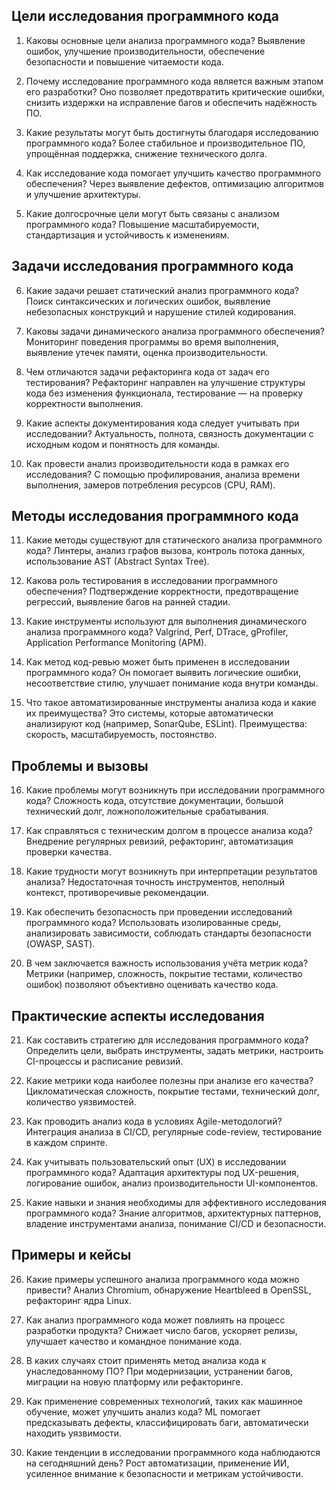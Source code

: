 ## Цели исследования программного кода

1. Каковы основные цели анализа программного кода?
Выявление ошибок, улучшение производительности, обеспечение безопасности и повышение читаемости кода.

2. Почему исследование программного кода является важным этапом его разработки?
Оно позволяет предотвратить критические ошибки, снизить издержки на исправление багов и обеспечить надёжность ПО.

3. Какие результаты могут быть достигнуты благодаря исследованию программного кода?
Более стабильное и производительное ПО, упрощённая поддержка, снижение технического долга.

4. Как исследование кода помогает улучшить качество программного обеспечения?
Через выявление дефектов, оптимизацию алгоритмов и улучшение архитектуры.

5. Какие долгосрочные цели могут быть связаны с анализом программного кода?
Повышение масштабируемости, стандартизация и устойчивость к изменениям.

## Задачи исследования программного кода

6. Какие задачи решает статический анализ программного кода?
Поиск синтаксических и логических ошибок, выявление небезопасных конструкций и нарушение стилей кодирования.

7. Каковы задачи динамического анализа программного обеспечения?
Мониторинг поведения программы во время выполнения, выявление утечек памяти, оценка производительности.

8. Чем отличаются задачи рефакторинга кода от задач его тестирования?
Рефакторинг направлен на улучшение структуры кода без изменения функционала, тестирование — на проверку корректности выполнения.

9. Какие аспекты документирования кода следует учитывать при исследовании?
Актуальность, полнота, связность документации с исходным кодом и понятность для команды.

10. Как провести анализ производительности кода в рамках его исследования?
С помощью профилирования, анализа времени выполнения, замеров потребления ресурсов (CPU, RAM).

## Методы исследования программного кода

11. Какие методы существуют для статического анализа программного кода?
Линтеры, анализ графов вызова, контроль потока данных, использование AST (Abstract Syntax Tree).

12. Какова роль тестирования в исследовании программного обеспечения?
Подтверждение корректности, предотвращение регрессий, выявление багов на ранней стадии.

13. Какие инструменты используют для выполнения динамического анализа программного кода?
Valgrind, Perf, DTrace, gProfiler, Application Performance Monitoring (APM).

14. Как метод код-ревью может быть применен в исследовании программного кода?
Он помогает выявить логические ошибки, несоответствие стилю, улучшает понимание кода внутри команды.

15. Что такое автоматизированные инструменты анализа кода и какие их преимущества?
Это системы, которые автоматически анализируют код (например, SonarQube, ESLint). Преимущества: скорость, масштабируемость, постоянство.

## Проблемы и вызовы

16. Какие проблемы могут возникнуть при исследовании программного кода?
Сложность кода, отсутствие документации, большой технический долг, ложноположительные срабатывания.

17. Как справляться с техническим долгом в процессе анализа кода?
Внедрение регулярных ревизий, рефакторинг, автоматизация проверки качества.

18. Какие трудности могут возникнуть при интерпретации результатов анализа?
Недостаточная точность инструментов, неполный контекст, противоречивые рекомендации.

19. Как обеспечить безопасность при проведении исследований программного кода?
Использовать изолированные среды, анализировать зависимости, соблюдать стандарты безопасности (OWASP, SAST).

20. В чем заключается важность использования учёта метрик кода?
Метрики (например, сложность, покрытие тестами, количество ошибок) позволяют объективно оценивать качество кода.

## Практические аспекты исследования

21. Как составить стратегию для исследования программного кода?
Определить цели, выбрать инструменты, задать метрики, настроить CI-процессы и расписание ревизий.

22. Какие метрики кода наиболее полезны при анализе его качества?
Цикломатическая сложность, покрытие тестами, технический долг, количество уязвимостей.

23. Как проводить анализ кода в условиях Agile-методологий?
Интеграция анализа в CI/CD, регулярные code-review, тестирование в каждом спринте.

24. Как учитывать пользовательский опыт (UX) в исследовании программного кода?
Адаптация архитектуры под UX-решения, логирование ошибок, анализ производительности UI-компонентов.

25. Какие навыки и знания необходимы для эффективного исследования программного кода?
Знание алгоритмов, архитектурных паттернов, владение инструментами анализа, понимание CI/CD и безопасности.

## Примеры и кейсы

26. Какие примеры успешного анализа программного кода можно привести?
Анализ Chromium, обнаружение Heartbleed в OpenSSL, рефакторинг ядра Linux.

27. Как анализ программного кода может повлиять на процесс разработки продукта?
Снижает число багов, ускоряет релизы, улучшает качество и командное понимание кода.

28. В каких случаях стоит применять метод анализа кода к унаследованному ПО?
При модернизации, устранении багов, миграции на новую платформу или рефакторинге.

29. Как применение современных технологий, таких как машинное обучение, может улучшить анализ кода?
ML помогает предсказывать дефекты, классифицировать баги, автоматически находить уязвимости.

30. Какие тенденции в исследовании программного кода наблюдаются на сегодняшний день?
Рост автоматизации, применение ИИ, усиленное внимание к безопасности и метрикам устойчивости.
